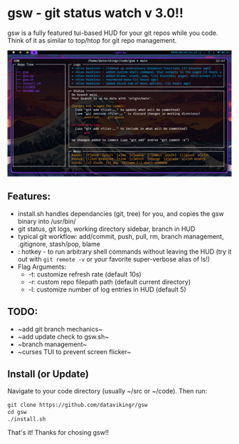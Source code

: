 # gsw - git status watch v 3.0!!

gsw is a fully featured tui-based HUD for your git repos while you code. Think of it as similar to top/htop for git repo management. 

![image](./gsw_screencap.png)

## Features:
- install.sh handles dependancies (git, tree) for you, and copies the gsw binary into /usr/bin/
- git status, git logs, working directory sidebar, branch in HUD
- typical git workflow: add/commit, push, pull, rm, branch management, .gitignore, stash/pop, blame
- : hotkey - to run arbitrary shell commands without leaving the HUD (try it out with `git remote -v` or your favorite super-verbose alias of ls!)
- Flag Arguments:
  - -t: customize refresh rate (default 10s)
  - -r: custom repo filepath path (default current directory)
  - -l: customize number of log entries in HUD (default 5)

## TODO:
- ~add git branch mechanics~
- ~add update check to gsw.sh~
- ~branch management~
- ~curses TUI to prevent screen flicker~

## Install (or Update)
Navigate to your code directory (usually ~/src or ~/code). Then run:
```
git clone https://github.com/datavikingr/gsw
cd gsw
./install.sh
```

That's it! Thanks for chosing gsw!!
